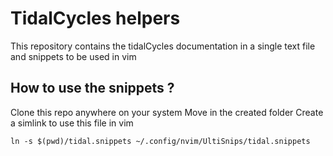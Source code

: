 # TidalCycles helpers

This repository contains the tidalCycles documentation in a single text file and snippets to be used in vim 

## How to use the snippets ?
Clone this repo anywhere on your system
Move in the created folder
Create a simlink to use this file in vim 

```
ln -s $(pwd)/tidal.snippets ~/.config/nvim/UltiSnips/tidal.snippets
```
